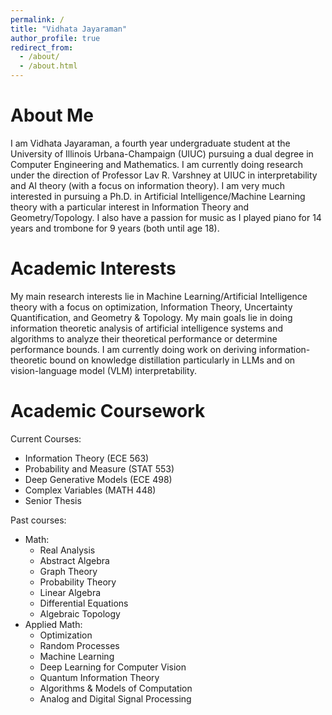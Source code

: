```yaml
---
permalink: /
title: "Vidhata Jayaraman"
author_profile: true
redirect_from: 
  - /about/
  - /about.html
---
```


About Me
===

I am Vidhata Jayaraman, a fourth year undergraduate student at the University of Illinois Urbana-Champaign (UIUC) pursuing a dual degree
in Computer Engineering and Mathematics. I am currently doing research under the direction of Professor Lav R. Varshney at UIUC in interpretability and AI theory (with a focus on information theory). I am very much interested in pursuing a Ph.D. in Artificial Intelligence/Machine Learning theory with a particular interest in Information Theory and Geometry/Topology. I also have a passion for music as I played piano for 14 years and trombone for 9 years (both until age 18). 


Academic Interests
===

My main research interests lie in Machine Learning/Artificial Intelligence theory with a focus on optimization, Information Theory, Uncertainty Quantification, and Geometry \& Topology. My main goals lie in doing information theoretic analysis of artificial intelligence systems and algorithms to analyze their theoretical performance or determine performance bounds. I am currently doing work on deriving information-theoretic bound on knowledge distillation particularly in LLMs and on vision-language model (VLM) interpretability.

Academic Coursework
===

Current Courses:
- Information Theory (ECE 563)
- Probability and Measure (STAT 553)
- Deep Generative Models (ECE 498)
- Complex Variables (MATH 448)
- Senior Thesis

Past courses:
- Math:
  - Real Analysis
  - Abstract Algebra
  - Graph Theory
  - Probability Theory
  - Linear Algebra
  - Differential Equations
  - Algebraic Topology
- Applied Math:
  - Optimization
  - Random Processes
  - Machine Learning
  - Deep Learning for Computer Vision
  - Quantum Information Theory
  - Algorithms & Models of Computation
  - Analog and Digital Signal Processing